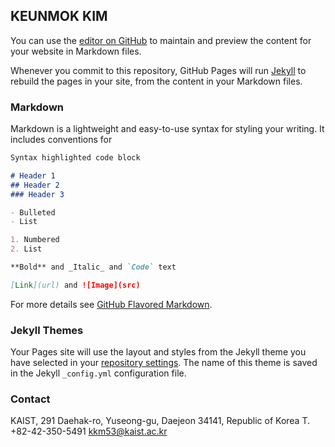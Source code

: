 ## KEUNMOK KIM

You can use the [editor on GitHub](https://github.com/keunmok/keunmok.github.io/edit/master/README.md) to maintain and preview the content for your website in Markdown files.

Whenever you commit to this repository, GitHub Pages will run [Jekyll](https://jekyllrb.com/) to rebuild the pages in your site, from the content in your Markdown files.

### Markdown

Markdown is a lightweight and easy-to-use syntax for styling your writing. It includes conventions for

```markdown
Syntax highlighted code block

# Header 1
## Header 2
### Header 3

- Bulleted
- List

1. Numbered
2. List

**Bold** and _Italic_ and `Code` text

[Link](url) and ![Image](src)
```

For more details see [GitHub Flavored Markdown](https://guides.github.com/features/mastering-markdown/).

### Jekyll Themes

Your Pages site will use the layout and styles from the Jekyll theme you have selected in your [repository settings](https://github.com/keunmok/keunmok.github.io/settings). The name of this theme is saved in the Jekyll `_config.yml` configuration file.

### Contact

KAIST, 291 Daehak-ro, Yuseong-gu, Daejeon 34141, Republic of Korea
T. +82-42-350-5491
kkm53@kaist.ac.kr

